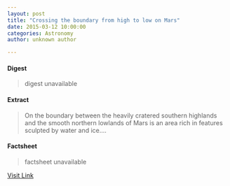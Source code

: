 ```yaml
---
layout: post
title: "Crossing the boundary from high to low on Mars"
date: 2015-03-12 10:00:00
categories: Astronomy
author: unknown author

---
```



#### Digest
>digest unavailable

#### Extract
>On the boundary between the heavily cratered southern highlands and the smooth northern lowlands of Mars is an area rich in features sculpted by water and ice....

#### Factsheet
>factsheet unavailable

[Visit Link](http://www.esa.int/Our_Activities/Space_Science/Mars_Express/Crossing_the_boundary_from_high_to_low_on_Mars)


